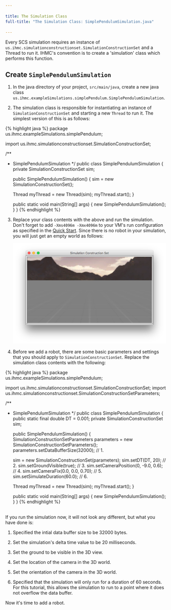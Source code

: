 ```yaml
---

title: The Simulation Class 
full-title: "The Simulation Class: SimplePendulumSimulation.java"

---
```


Every SCS simulation requires an instance of `us.ihmc.simulationconstructionset.SimulationConstructionSet` and a Thread to run it.   IHMC's convention is to create a 'simulation' class which performs this function.
 
## Create `SimplePendulumSimulation`

1. In the java directory of your project, `src/main/java`, create a new java class `us.ihmc.exampleSimulations.simplePendulum.SimplePendulumSimulation`.

2. The simulation class is responsible for instantiating an instance of `SimulationConstructionSet` and starting a new `Thread` to run it.  The simplest version of this is as follows:

{% highlight java %}
package us.ihmc.exampleSimulations.simplePendulum;

import us.ihmc.simulationconstructionset.SimulationConstructionSet;

/**
 * SimplePendulumSimulation
 */
public class SimplePendulumSimulation
{
   private SimulationConstructionSet sim;

   public SimplePendulumSimulation()
   {
      sim = new SimulationConstructionSet();

      Thread myThread = new Thread(sim);
      myThread.start();
   }

   public static void main(String[] args)
   {
      new SimplePendulumSimulation();
   }
}
{% endhighlight %}

3. Replace your class contents with the above and run the simulation. Don't forget to add `-Xms4096m -Xmx4096m` to your VM's run configuration as specified in the [Quick Start]. Since there is no robot in your simulation, you will just get an empty world as follows:  
    
    ![blank simulation](/resources/images/documentation/scsTutorial/blank-Simulation.png)

4. Before we add a robot, there are some basic parameters and settings that you should apply to `SimulationConstructionSet`.  Replace the simulation class contents with the following:

{% highlight java %}
package us.ihmc.exampleSimulations.simplePendulum;

import us.ihmc.simulationconstructionset.SimulationConstructionSet;
import us.ihmc.simulationconstructionset.SimulationConstructionSetParameters;

/**
 * SimplePendulumSimulation
 */
public class SimplePendulumSimulation
{
   public static final double DT = 0.001;
   private SimulationConstructionSet sim;


   public SimplePendulumSimulation()
   {
      SimulationConstructionSetParameters parameters = new SimulationConstructionSetParameters();
      parameters.setDataBufferSize(32000);    // 1.

      sim = new SimulationConstructionSet(parameters);
      sim.setDT(DT, 20);                      // 2.
      sim.setGroundVisible(true);             // 3.
      sim.setCameraPosition(0, -9.0, 0.6);    // 4.
      sim.setCameraFix(0.0, 0.0, 0.70);       // 5.
      sim.setSimulateDuration(60.0);          // 6.

      Thread myThread = new Thread(sim);
      myThread.start();
   }

   public static void main(String[] args)
   {
      new SimplePendulumSimulation();
   }
}
{% endhighlight %}

<br>
If you run the simulation now, it will not look any different, but what you have done is:

1. Specified the intial data buffer size to be 32000 bytes.

2. Set the simulation's delta time value to be 20 milliseconds.

3. Set the ground to be visible in the 3D view.

4. Set the location of the camera in the 3D world.

5. Set the orientation of the camera in the 3D world.

6. Specified that the simulation will only run for a duration of 60 seconds.  For this tutorial, this allows the simulation to run to a point where it does not overflow the data buffer.

Now it's time to add a robot.

[Quick Start]: /documentation/00-quickstart/00-quickstart
